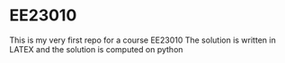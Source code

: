 # EE23010
This is my very first repo for a course EE23010 
The solution is written in LATEX and the solution is computed on python
